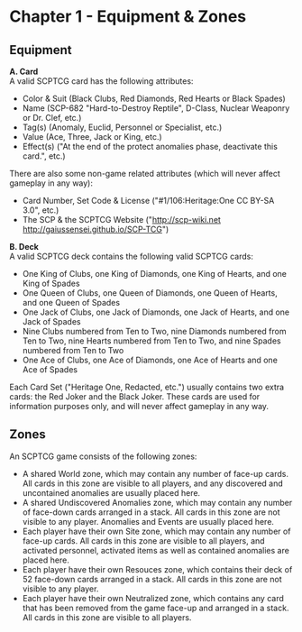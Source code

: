 Chapter 1 - Equipment & Zones  
===

Equipment  
---
**A. Card**  
A valid SCPTCG card has the following attributes:  
- Color & Suit (Black Clubs, Red Diamonds, Red Hearts or Black Spades)  
- Name (SCP-682 "Hard-to-Destroy Reptile", D-Class, Nuclear Weaponry or Dr. Clef, etc.)  
- Tag(s) (Anomaly, Euclid, Personnel or Specialist, etc.)  
- Value (Ace, Three, Jack or King, etc.)  
- Effect(s) ("At the end of the protect anomalies phase, deactivate this card.", etc.)  

There are also some non-game related attributes (which will never affect gameplay in any way):
- Card Number, Set Code & License ("#1/106:Heritage:One CC BY-SA 3.0", etc.)  
- The SCP & the SCPTCG Website ("http://scp-wiki.net http://gaiussensei.github.io/SCP-TCG")  
    
**B. Deck**  
A valid SCPTCG deck contains the following valid SCPTCG cards:  
- One King of Clubs, one King of Diamonds, one King of Hearts, and one King of Spades  
- One Queen of Clubs, one Queen of Diamonds, one Queen of Hearts, and one Queen of Spades  
- One Jack of Clubs, one Jack of Diamonds, one Jack of Hearts, and one Jack of Spades  
- Nine Clubs numbered from Ten to Two, nine Diamonds numbered from Ten to Two, nine Hearts numbered from Ten to Two, and nine Spades numbered from Ten to Two  
- One Ace of Clubs, one Ace of Diamonds, one Ace of Hearts and one Ace of Spades  

Each Card Set ("Heritage One, Redacted, etc.") usually contains two extra cards: the Red Joker and the Black Joker. These cards are used for information purposes only, and will never affect gameplay in any way.
    
Zones
---
An SCPTCG game consists of the following zones:  
- A shared World zone, which may contain any number of face-up cards. All cards in this zone are visible to all players, and any discovered and uncontained anomalies are usually placed here.  
- A shared Undiscovered Anomalies zone, which may contain any number of face-down cards arranged in a stack. All cards in this zone are not visible to any player. Anomalies and Events are usually placed here.  
- Each player have their own Site zone, which may contain any number of face-up cards. All cards in this zone are visible to all players, and activated personnel, activated items as well as contained anomalies are placed here.  
- Each player have their own Resouces zone, which contains their deck of 52 face-down cards arranged in a stack. All cards in this zone are not visible to any player.  
- Each player have their own Neutralized zone, which contains any card that has been removed from the game face-up and arranged in a stack. All cards in this zone are visible to all players.  